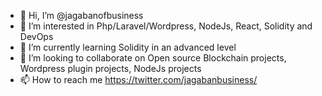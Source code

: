 - 👋 Hi, I’m @jagabanofbusiness
- 👀 I’m interested in Php/Laravel/Wordpress, NodeJs, React, Solidity and DevOps
- 🌱 I’m currently learning Solidity in an advanced level
- 💞️ I’m looking to collaborate on Open source Blockchain projects, Wordpress plugin projects, NodeJs projects
- 📫 How to reach me https://twitter.com/jagabanbusiness/

<!---
jagabanofbusiness/jagabanofbusiness is a ✨ special ✨ repository because its `README.md` (this file) appears on your GitHub profile.
You can click the Preview link to take a look at your changes.
--->
